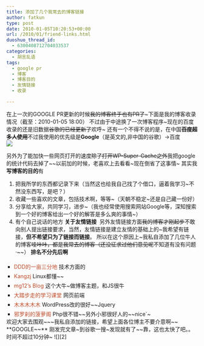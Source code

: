 ```yaml
---
title: 添加了几个我常去的博客链接
author: fatkun
type: post
date: 2010-01-05T10:20:53+00:00
url: /2010/01/friend-links.html
duoshuo_thread_id:
  - 6300408712704033537
categories:
  - 胡言乱语
tags:
  - google pr
  - 博客
  - 博客目的
  - 友情链接
  - 收录

---
```

在上一次的GOOGLE PR更新的时候~~我的博客终于也有PR了~~~下面是我的博客收录情况（截至：2010-01-05 18:00）
不过由于中途换了一次博客程序~现在的百度收录的还是旧数据~~谷歌的已经更新了~~欢呼~
还有一个不得不说的是，在中国~~**百度超多人使用**~~不过我使用的优先级是**Google**（是英文的,非中国的谷歌）->百度  
![][1] 
<!--more-->

  
另外为了能加快一些网页打开的速度~~除了打开WP-Super-Cache之外~~我把google的统计代码去掉了~~以前加的时候，老喜欢上去看看~现在倒省了这事情~
其实我**写博客的目的**有
  1. 把我所学的东西都记录下来（当然这也给我自己找了个借口，逼着我学习~不然没东西写，是吧？）
  2. 收藏一些喜欢的文章，包括技术啊，等等~（天朝不稳定~还是自己藏一份好）
  3. 分享给大家，共同学习，进步~（我也经常使用搜索网站Google等，深知搜索到一个好的博客给出一个好的解答是多么爽的事情~）
  4. 有个自己说话的地方
**关于友情链接**
**<img style="border: 0px initial initial;" src="http://farm5.static.flickr.com/4067/4246933759_c5780a8a40.jpg" alt="" />**
另外友情链接方面~~我的博客才刚起步~~不敢向别人提出链接要求，当然，友情链接是建立友情的基础上的~我希望有链接，**但不希望只为了链接而链接**。
所以在这个原因上~我私自添加了几位牛人的博客~~哇咔咔，都是我常去的博客（还没征求过他们意见呢~~不知道有没有问题·~~）
**排名不分先后啊**
<ul style="list-style-type: square; list-style-position: initial; list-style-image: url(http://fatkun.com/wp-content/themes/artemis_fatkun/images/dot.gif); margin-top: 0px; margin-right: 0px; margin-bottom: 0px; margin-left: 20px; padding: 0px;">  <li style="padding-top: 5px; padding-right: 0px; padding-bottom: 0px; padding-left: 0px;">    <a style="color: #be4b29; text-decoration: none; outline-style: none; outline-width: initial; outline-color: initial;" title="技术" href="http://dddspace.com/">DDD的一亩三分地</a> 技术方面的  </li>
  <li style="padding-top: 5px; padding-right: 0px; padding-bottom: 0px; padding-left: 0px;">    <a style="color: #be4b29; text-decoration: none; outline-style: none; outline-width: initial; outline-color: initial;" title="Linux技术" href="http://kangzj.net/">Kangzj</a> Linux都懂~~  </li>
  <li style="padding-top: 5px; padding-right: 0px; padding-bottom: 0px; padding-left: 0px;">    <a style="color: #be4b29; text-decoration: none; outline-style: none; outline-width: initial; outline-color: initial;" title="JS大牛" href="http://www.neoease.com/">mg12&#8217;s Blog</a> 这个大牛~做博客主题，和JS很牛  </li>
  <li style="padding-top: 5px; padding-right: 0px; padding-bottom: 0px; padding-left: 0px;">    <a style="color: #be4b29; text-decoration: none; outline-style: none; outline-width: initial; outline-color: initial;" title="网页前端" href="http://www.hzhjun.cn/">大踏步走的学习课堂</a> 网页前端  </li>
  <li style="padding-top: 5px; padding-right: 0px; padding-bottom: 0px; padding-left: 0px;">    <a style="color: #be4b29; text-decoration: none; outline-style: none; outline-width: initial; outline-color: initial;" title="Wordpress,Jquery" href="http://immmmm.com/">木木木木木</a> WordPress改的很好~~Jquery  </li>
  <li style="padding-top: 5px; padding-right: 0px; padding-bottom: 0px; padding-left: 0px;">    <a style="color: #be4b29; text-decoration: none; outline-style: none; outline-width: initial; outline-color: initial;" title="小邪，PHP牛人" rel="contact" href="http://www.evlos.org/" target="_blank">邪罗刹的菠萝阁</a> Php很不错~~另外小邪很好人的~~nice`~  </li></ul>
欢迎大家去围观~~~我私自添加的链接，希望上面各位博主不要介意啊~~
**GOOGLE~~**
刚发完文章~到谷歌一搜~发现就有了~~靠，这也太快了吧。。时间不超过10分钟~  
![][2]

 [1]: http://farm5.static.flickr.com/4058/4246933959_ab8deea2a2.jpg
 [2]: http://farm5.static.flickr.com/4047/4246974461_e0985e21e6.jpg